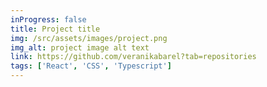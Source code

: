 ```yaml
---
inProgress: false
title: Project title
img: /src/assets/images/project.png
img_alt: project image alt text
link: https://github.com/veranikabarel?tab=repositories
tags: ['React', 'CSS', 'Typescript']
---
```

